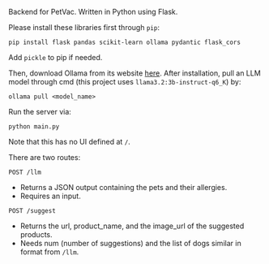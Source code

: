 Backend for PetVac. Written in Python using Flask.

Please install these libraries first through `pip`:
```
pip install flask pandas scikit-learn ollama pydantic flask_cors
```

Add `pickle` to pip if needed.

Then, download Ollama from its website [here](https://ollama.com/download).
After installation, pull an LLM model through cmd (this project uses `llama3.2:3b-instruct-q6_K`) by:
```
ollama pull <model_name>
```
Run the server via:
```
python main.py
```
Note that this has no UI defined at `/`.

There are two routes:

`POST /llm`
- Returns a JSON output containing the pets and their allergies.
- Requires an input.

`POST /suggest`
- Returns the url, product_name, and the image_url of the suggested products.
- Needs num (number of suggestions) and the list of dogs similar in format from `/llm`.
